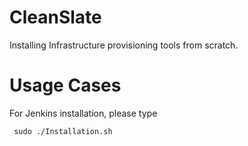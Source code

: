 # CleanSlate
Installing Infrastructure provisioning tools from scratch.

# Usage Cases

For Jenkins installation, please type
```
 sudo ./Installation.sh
```
